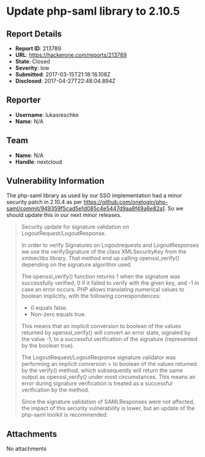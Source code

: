 # Update php-saml library to 2.10.5

## Report Details
- **Report ID**: 213789
- **URL**: https://hackerone.com/reports/213789
- **State**: Closed
- **Severity**: low
- **Submitted**: 2017-03-15T21:18:16.108Z
- **Disclosed**: 2017-04-27T22:48:04.894Z

## Reporter
- **Username**: lukasreschke
- **Name**: N/A

## Team
- **Name**: N/A
- **Handle**: nextcloud

## Vulnerability Information
The php-saml library as used by our SSO implementation had a minor security patch in 2.10.4 as per https://github.com/onelogin/php-saml/commit/949359f5cad5e1d085c4e5447d9aa8f49a6e82a1.  So we should update this in our next minor releases.

> Security update for signature validation on LogoutRequest/LogoutResponse.
>
> In order to verify Signatures on Logoutrequests and LogoutResponses we use
> the verifySignature of the class XMLSecurityKey from the xmlseclibs library.
> That method end up calling openssl_verify() depending on the signature algorithm used.
> 
> The openssl_verify() function returns 1 when the signature was successfully verified,
> 0 if it failed to verify with the given key, and -1 in case an error occurs.
> PHP allows translating numerical values to boolean implicitly, with the following correspondences:
> - 0 equals false.
> - Non-zero equals true.
> 
> This means that an implicit conversion to boolean of the values returned by openssl_verify()
> will convert an error state, signaled by the value -1, to a successful verification of the
> signature (represented by the boolean true).
> 
> The LogoutRequest/LogoutResponse signature validator was performing an implicit conversion > to boolean
> of the values returned by the verify() method, which subsequently will return the same output
> as openssl_verify() under most circumstances.
> This means an error during signature verification is treated as a successful verification by the  method.
>
> Since the signature validation of SAMLResponses were not affected, the impact of this security
vulnerability is lower, but an update of the php-saml toolkit is recommended.

## Attachments
No attachments
